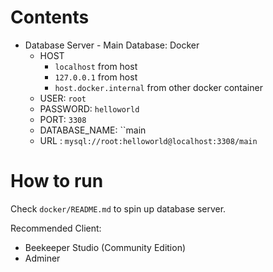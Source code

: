 # Contents

- Database Server - Main Database: Docker 
  - HOST
    - `localhost` from host
    - `127.0.0.1` from host
    - `host.docker.internal` from other docker container
  - USER: `root`
  - PASSWORD: `helloworld`
  - PORT: `3308`
  - DATABASE_NAME: ``main
  - URL : `mysql://root:helloworld@localhost:3308/main`

# How to run

Check `docker/README.md` to spin up database server.

Recommended Client:
- Beekeeper Studio (Community Edition)
- Adminer

